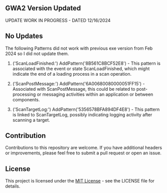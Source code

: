 ## GWA2 Version Updated

UPDATE WORK IN PROGRESS - DATED 12/16/2024

## No Updates
The following Patterns did not work with previous exe version from Feb 2024 so I did not update them.

 1. ('ScanLoadFinished:') AddPattern('8B561C8BCF52E8') - This pattern is associated with the event or state ScanLoadFinished, which might indicate the end of a loading process in a scan operation.

 2. ('ScanPostMessage:') AddPattern('6A00680080000051FF15') - Associated with ScanPostMessage, this could be related to post-processing or messaging activities within an application or between components.
 
 3. ('ScanTargetLog:') AddPattern('5356578BFA894DF4E8') - This pattern is linked to ScanTargetLog, possibly indicating logging activity after scanning a target. 

## Contribution

Contributions to this repository are welcome. If you have additional headers or improvements, please feel free to submit a pull request or open an issue.

## License

This project is licensed under the [MIT License](LICENSE) - see the LICENSE file for details.
